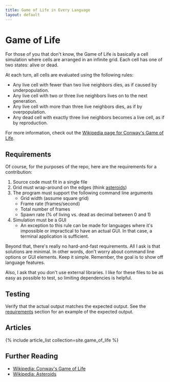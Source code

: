 ```yaml
---
title: Game of Life in Every Language
layout: default
---
```


# Game of Life

For those of you that don't know, the Game of Life is basically a cell
simulation where cells are arranged in an infinite grid. Each cell has one
of two states: alive or dead.

At each turn, all cells are evaluated using the following rules:

- Any live cell with fewer than two live neighbors dies, as if caused by underpopulation.
- Any live cell with two or three live neighbors lives on to the next generation.
- Any live cell with more than three live neighbors dies, as if by overpopulation.
- Any dead cell with exactly three live neighbors becomes a live cell, as if by reproduction.

For more information, check out the [Wikipedia page for Conway's Game of Life][1].

## Requirements

Of course, for the purposes of the repo, here are the requirements for a contribution:

1. Source code must fit in a single file
2. Grid must wrap-around on the edges (think [asteroids][2])
3. The program must support the following command line arguments
    - Grid width (assume square grid)
    - Frame rate (frames/second)
    - Total number of frames
    - Spawn rate (% of living vs. dead as decimal between 0 and 1)
4. Simulation must be a GUI
    - An exception to this rule can be made for languages where it's impossible
      or impractical to have an actual GUI. In that case, a terminal application
      is sufficient.

Beyond that, there's really no hard-and-fast requirements. All I ask is that
solutions are minimal. In other words, don't worry about command line options or
GUI elements. Keep it simple. Remember, the goal is to show off language features.

Also, I ask that you don't use external libraries. I like for these files to
be as easy as possible to test, so limiting dependencies is helpful.

## Testing

Verify that the actual output matches the expected output. See the
[requirements][3] section for an example of the expected output.

## Articles

{% include article_list collection=site.game_of_life %}

## Further Reading

- [Wikipedia: Conway's Game of Life][1]
- [Wikipedia: Asteroids][2]

[1]: https://en.wikipedia.org/wiki/Conway%27s_Game_of_Life
[2]: https://en.wikipedia.org/wiki/Asteroids_(video_game)
[3]: #requirements
